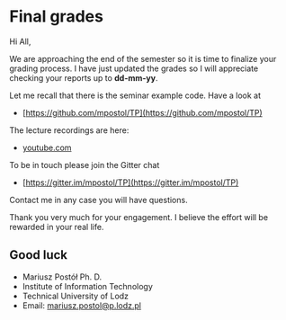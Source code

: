 # Final grades

Hi All,

We are approaching the end of the semester so it is time to finalize your grading process. I have just updated the grades so I will appreciate checking your reports up to **dd-mm-yy**.

Let me recall that there is the seminar example code. Have a look at

- [https://github.com/mpostol/TP](https://github.com/mpostol/TP)

The lecture recordings are here:

- [youtube.com](https://youtube.com/playlist?list=PLC7zPvgw-YbwOD3GaSPl6kzKhDRmmrA-9)

To be in touch please join the Gitter chat

- [https://gitter.im/mpostol/TP](https://gitter.im/mpostol/TP)

Contact me in any case you will have questions.

Thank you very much for your engagement. I believe the effort will be rewarded in your real life. 

## Good luck

- Mariusz Postół Ph. D.
- Institute of Information Technology
- Technical University of Lodz
- Email: mariusz.postol@p.lodz.pl

